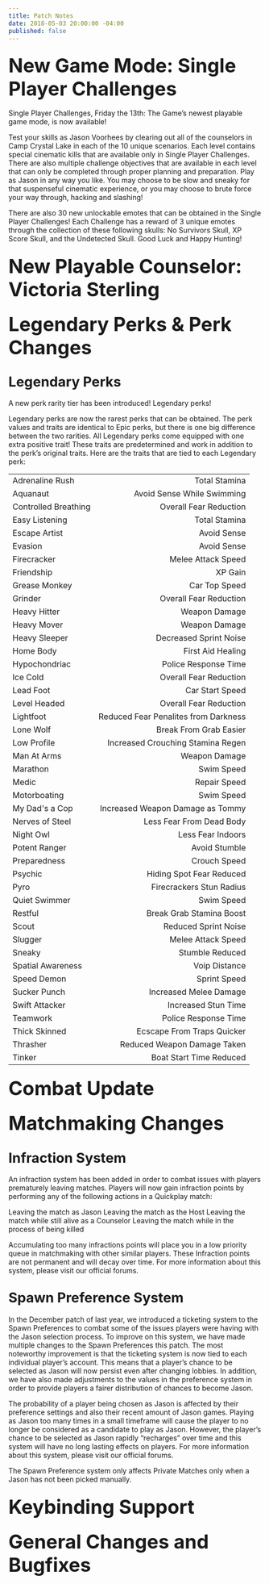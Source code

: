 ```yaml
---
title: Patch Notes
date: 2018-05-03 20:00:00 -04:00
published: false
---
```


<h3 style="text-align: left;"><span style="font-size:38px;"><strong>New Game Mode: Single Player Challenges</strong></span></h3>

Single Player Challenges, Friday the 13th: The Game’s newest playable game mode, is now available!

Test your skills as Jason Voorhees by clearing out all of the counselors in Camp Crystal Lake in each of the 10 unique scenarios. Each level contains special cinematic kills that are available only in Single Player Challenges. There are also multiple challenge objectives that are available in each level that can only be completed through proper planning and preparation. Play as Jason in any way you like. You may choose to be slow and sneaky for that suspenseful cinematic experience, or you may choose to brute force your way through, hacking and slashing! 

There are also 30 new unlockable emotes that can be obtained in the Single Player Challenges! Each Challenge has a reward of 3 unique emotes through the collection of these following skulls: No Survivors Skull, XP Score Skull, and the Undetected Skull. Good Luck and Happy Hunting!


<h3 style="text-align: left;"><span style="font-size:38px;"><strong>New Playable Counselor: Victoria Sterling</strong></span></h3>

<h3 style="text-align: left;"><span style="font-size:38px;"><strong>Legendary Perks & Perk Changes</strong></span></h3>


<h2 style="text-align: left;"><span style="font-size:27px;"><strong>Legendary Perks</strong></span></h2>

A new perk rarity tier has been introduced! Legendary perks!

Legendary perks are now the rarest perks that can be obtained.
The perk values and traits are identical to Epic perks, but there is one big difference between the two rarities.
All Legendary perks come equipped with one extra positive trait!
These traits are predetermined and work in addition to the perk’s original traits.
Here are the traits that are tied to each Legendary perk:


|                      |                                      |
|----------------------|-------------------------------------:|
| Adrenaline Rush      |                        Total Stamina |
| Aquanaut             |           Avoid Sense While Swimming |
| Controlled Breathing |               Overall Fear Reduction |
| Easy Listening       |                        Total Stamina |
| Escape Artist        |                          Avoid Sense |
| Evasion              |                          Avoid Sense |
| Firecracker          |                   Melee Attack Speed |
| Friendship           |                              XP Gain |
| Grease Monkey        |                        Car Top Speed |
| Grinder              |               Overall Fear Reduction |
| Heavy Hitter         |                        Weapon Damage |
| Heavy Mover          |                        Weapon Damage |
| Heavy Sleeper        |               Decreased Sprint Noise |
| Home Body            |                    First Aid Healing |
| Hypochondriac        |                 Police Response Time |
| Ice Cold             |               Overall Fear Reduction |
| Lead Foot            |                      Car Start Speed |
| Level Headed         |               Overall Fear Reduction |
| Lightfoot            | Reduced Fear Penalites from Darkness |
| Lone Wolf            |              Break From Grab Easier  |
| Low Profile          |    Increased Crouching Stamina Regen |
| Man At Arms          |                        Weapon Damage |
| Marathon             |                           Swim Speed |
| Medic                |                         Repair Speed |
| Motorboating         |                           Swim Speed |
| My Dad's a Cop       |     Increased Weapon Damage as Tommy |
| Nerves of Steel      |             Less Fear From Dead Body |
| Night Owl            |                    Less Fear Indoors |
| Potent Ranger        |                        Avoid Stumble |
| Preparedness         |                         Crouch Speed |
| Psychic              |             Hiding Spot Fear Reduced |
| Pyro                 |             Firecrackers Stun Radius |
| Quiet Swimmer        |                           Swim Speed |
| Restful              |             Break Grab Stamina Boost |
| Scout                |                 Reduced Sprint Noise |
| Slugger              |                   Melee Attack Speed |
| Sneaky               |                      Stumble Reduced |
| Spatial Awareness    |                        Voip Distance |
| Speed Demon          |                         Sprint Speed |
| Sucker Punch         |               Increased Melee Damage |
| Swift Attacker       |                  Increased Stun Time |
| Teamwork             |                 Police Response Time |
| Thick Skinned        |           Ecscape From Traps Quicker |
| Thrasher             |          Reduced Weapon Damage Taken |
| Tinker               |              Boat Start Time Reduced |

<h3 style="text-align: left;"><span style="font-size:38px;"><strong>Combat Update</strong></span></h3>

<h3 style="text-align: left;"><span style="font-size:38px;"><strong>Matchmaking Changes</strong></span></h3>

<h2 style="text-align: left;"><span style="font-size:27px;"><strong>Infraction System</strong></span></h2>

An infraction system has been added in order to combat issues with players prematurely leaving matches.
Players will now gain infraction points by performing any of the following actions in a Quickplay match:

Leaving the match as Jason
Leaving the match as the Host
Leaving the match while still alive as a Counselor
Leaving the match while in the process of being killed

Accumulating too many infractions points will place you in a low priority queue in matchmaking with other similar players. These Infraction points are not permanent and will decay over time. For more information about this system, please visit our official forums.






<h2 style="text-align: left;"><span style="font-size:27px;"><strong>Spawn Preference System</strong></span></h2>

In the December patch of last year, we introduced a ticketing system to the Spawn Preferences to combat some of the issues players were having with the Jason selection process. To improve on this system, we have made multiple changes to the Spawn Preferences this patch. The most noteworthy improvement is that the ticketing system is now tied to each individual player’s account. This means that a player’s chance to be selected as Jason will now persist even after changing lobbies. In addition, we have also made adjustments to the values in the preference system in order to provide players a fairer distribution of chances to become Jason. 

The probability of a player being chosen as Jason is affected by their preference settings and also their recent amount of Jason games. Playing as Jason too many times in a small timeframe will cause the player to no longer be considered as a candidate to play as Jason. However, the player’s chance to be selected as Jason rapidly “recharges” over time and this system will have no long lasting effects on players. 
For more information about this system, please visit our official forums.

The Spawn Preference system only affects Private Matches only when a Jason has not been picked manually.

<h3 style="text-align: left;"><span style="font-size:38px;"><strong>Keybinding Support</strong></span></h3>

<h3 style="text-align: left;"><span style="font-size:38px;"><strong>General Changes and Bugfixes</strong></span></h3>